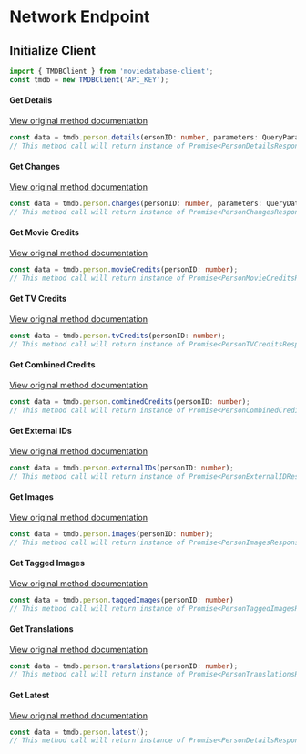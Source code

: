 # Network Endpoint

## Initialize Client
```ts
import { TMDBClient } from 'moviedatabase-client';
const tmdb = new TMDBClient('API_KEY');
```

#### Get Details
[View original method documentation](https://developers.themoviedb.org/3/people/get-person-details)
```ts
const data = tmdb.person.details(ersonID: number, parameters: QueryParameters = {});
// This method call will return instance of Promise<PersonDetailsResponse>
``` 

#### Get Changes
[View original method documentation](https://developers.themoviedb.org/3/people/get-person-changes)
```ts
const data = tmdb.person.changes(personID: number, parameters: QueryDateLimiter = {});
// This method call will return instance of Promise<PersonChangesResponse>
```

#### Get Movie Credits
[View original method documentation](https://developers.themoviedb.org/3/people/get-person-movie-credits)
```ts
const data = tmdb.person.movieCredits(personID: number);
// This method call will return instance of Promise<PersonMovieCreditsResponse>
```

#### Get TV Credits
[View original method documentation](https://developers.themoviedb.org/3/people/get-person-tv-credits)
```ts
const data = tmdb.person.tvCredits(personID: number);
// This method call will return instance of Promise<PersonTVCreditsResponse>
```

#### Get Combined Credits
[View original method documentation](https://developers.themoviedb.org/3/people/get-person-combined-credits)
```ts
const data = tmdb.person.combinedCredits(personID: number);
// This method call will return instance of Promise<PersonCombinedCreditsResponse>
```

#### Get External IDs
[View original method documentation](https://developers.themoviedb.org/3/people/get-person-external-ids)
```ts
const data = tmdb.person.externalIDs(personID: number);
// This method call will return instance of Promise<PersonExternalIDResponse>
```

#### Get Images
[View original method documentation](https://developers.themoviedb.org/3/people/get-person-images)
```ts
const data = tmdb.person.images(personID: number);
// This method call will return instance of Promise<PersonImagesResponse>
```

#### Get Tagged Images
[View original method documentation](https://developers.themoviedb.org/3/people/get-tagged-images)
```ts
const data = tmdb.person.taggedImages(personID: number)
// This method call will return instance of Promise<PersonTaggedImagesResponse>
```

#### Get Translations
[View original method documentation](https://developers.themoviedb.org/3/people/get-person-translations)
```ts
const data = tmdb.person.translations(personID: number);
// This method call will return instance of Promise<PersonTranslationsResponse>
```

#### Get Latest
[View original method documentation](https://developers.themoviedb.org/3/people/get-latest-person)
```ts
const data = tmdb.person.latest();
// This method call will return instance of Promise<PersonDetailsResponse>
```
